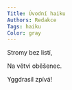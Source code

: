 ```yaml
---
Title: Úvodní haiku
Authors: Redakce
Tags: haiku
Color: gray
---
```

Stromy bez listí,

Na větvi oběšenec.

Yggdrasil zpívá!
